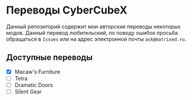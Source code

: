 # Переводы CyberCubeX
Данный репозиторий содержит мои авторские переводы некоторых модов. Данный перевод любительский, по поводу ошибок просьба обращаться в `Issues` или на адрес электронной почты `ask@matrixed.ru`.
## Доступные переводы
- [x] Macaw's Furniture
- [ ] Tetra
- [ ] Dramatic Doors
- [ ] Silent Gear
